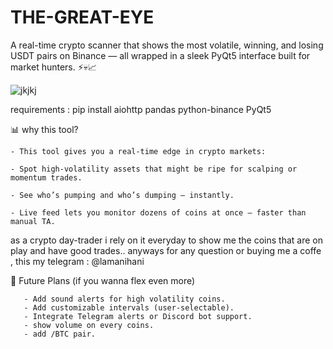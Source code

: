 # THE-GREAT-EYE
A real-time crypto scanner that shows the most volatile, winning, and losing USDT pairs on Binance — all wrapped in a sleek PyQt5 interface built for market hunters. ⚡💀📈

![jkjkj](https://github.com/user-attachments/assets/b7705e04-de1a-4d91-8319-6c5eb7c61ccc)

requirements : pip install aiohttp pandas python-binance PyQt5

📊 why this tool? 

    - This tool gives you a real-time edge in crypto markets:

    - Spot high-volatility assets that might be ripe for scalping or momentum trades.

    - See who’s pumping and who’s dumping — instantly.

    - Live feed lets you monitor dozens of coins at once — faster than manual TA.

as a crypto day-trader i rely on it everyday to show me the coins that are on play and have good trades..
anyways for any question or buying me a coffe , this my telegram : @lamanihani

🧠 Future Plans (if you wanna flex even more) 

       - Add sound alerts for high volatility coins.
       - Add customizable intervals (user-selectable).
       - Integrate Telegram alerts or Discord bot support.
       - show volume on every coins.
       - add /BTC pair.

